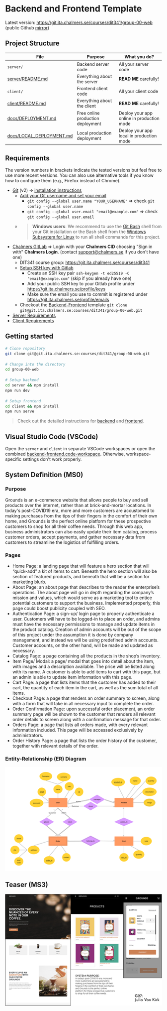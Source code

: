 # Backend and Frontend Template

Latest version: https://git.ita.chalmers.se/courses/dit341/group-00-web (public Github [mirror](https://github.com/dit341/group-00-web))

## Project Structure

| File        | Purpose           | What you do?  |
| ------------- | ------------- | ----- |
| `server/` | Backend server code | All your server code |
| [server/README.md](server/README.md) | Everything about the server | **READ ME** carefully! |
| `client/` | Frontend client code | All your client code |
| [client/README.md](client/README.md) | Everything about the client | **READ ME** carefully! |
| [docs/DEPLOYMENT.md](docs/DEPLOYMENT.md) | Free online production deployment | Deploy your app online in production mode |
| [docs/LOCAL_DEPLOYMENT.md](docs/LOCAL_DEPLOYMENT.md) | Local production deployment | Deploy your app local in production mode |

## Requirements

The version numbers in brackets indicate the tested versions but feel free to use more recent versions.
You can also use alternative tools if you know how to configure them (e.g., Firefox instead of Chrome).

* [Git](https://git-scm.com/) (v2) => [installation instructions](https://www.atlassian.com/git/tutorials/install-git)
  * [Add your Git username and set your email](https://docs.gitlab.com/ce/gitlab-basics/start-using-git.html#add-your-git-username-and-set-your-email)
    * `git config --global user.name "YOUR_USERNAME"` => check `git config --global user.name`
    * `git config --global user.email "email@example.com"` => check `git config --global user.email`
  * > **Windows users**: We recommend to use the [Git Bash](https://www.atlassian.com/git/tutorials/git-bash) shell from your Git installation or the Bash shell from the [Windows Subsystem for Linux](https://docs.microsoft.com/en-us/windows/wsl/install-win10) to run all shell commands for this project.
* [Chalmers GitLab](https://git.ita.chalmers.se/) => Login with your **Chalmers CID** choosing "Sign in with" **Chalmers Login**. (contact [support@chalmers.se](mailto:support@chalmers.se) if you don't have one)
  * DIT341 course group: https://git.ita.chalmers.se/courses/dit341
  * [Setup SSH key with Gitlab](https://docs.gitlab.com/ee/ssh/)
    * Create an SSH key pair `ssh-keygen -t ed25519 -C "email@example.com"` (skip if you already have one)
    * Add your public SSH key to your Gitlab profile under https://git.ita.chalmers.se/profile/keys
    * Make sure the email you use to commit is registered under https://git.ita.chalmers.se/profile/emails
  * Checkout the [Backend-Frontend](https://git.ita.chalmers.se/courses/dit341/group-00-web) template `git clone git@git.ita.chalmers.se:courses/dit341/group-00-web.git`
* [Server Requirements](./server/README.md#Requirements)
* [Client Requirements](./client/README.md#Requirements)

## Getting started

```bash
# Clone repository
git clone git@git.ita.chalmers.se:courses/dit341/group-00-web.git

# Change into the directory
cd group-00-web

# Setup backend
cd server && npm install
npm run dev

# Setup frontend
cd client && npm install
npm run serve
```

> Check out the detailed instructions for [backend](./server/README.md) and [frontend](./client/README.md).

## Visual Studio Code (VSCode)

Open the `server` and `client` in separate VSCode workspaces or open the combined [backend-frontend.code-workspace](./backend-frontend.code-workspace). Otherwise, workspace-specific settings don't work properly.

## System Definition (MS0)

### Purpose

Grounds is an e-commerce website that allows people to buy and sell products over the internet, rather than at brick-and-mortar locations. In today's post-COVID19 era, more and more customers are accustomed to making purchases from the tips of their fingers in the comfort of their own home, and Grounds is the perfect online platform for these prospective customers to shop for all their coffee needs. Through this web app, business administrators can also easily update their item catalog, process customer orders, accept payments, and gather necessary data from customers to streamline the logistics of fulfilling orders.

### Pages

* Home Page: a landing page that will feature a hero section that will “quick-add” a kit of items to cart. Beneath the hero section will also be section of featured products, and beneath that will be a section for marketing blurb.
* About Page: an about page that describes to the reader the enterprise’s operations. The about page will go in depth regarding the company’s mission and values, which would serve as a marketing tool to entice potential customers to support the business. Implemented properly, this page could boost publicity coupled with SEO.
* Authentication Page: a sign-up/ login page to properly authenticate a user. Customers will have to be logged-in to place an order, and admins must have the necessary permissions to manage and update items in the product catalog. Creation of admin accounts will be out of the scope of this project under the assumption it is done by company management, and instead we will be using predefined admin accounts. Customer accounts, on the other hand, will be made and updated as necessary.
* Catalog Page: a page containing all the products in the shop’s inventory.
* Item Page/ Modal: a page/ modal that goes into detail about the item, with images and a description available. The price will be listed along with its name. A customer is able to add items to cart with this page, but an admin is able to update item information with this page.
* Cart Page: a page that lists items that the customer has added to their cart, the quantity of each item in the cart, as well as the sum total of all items.
* Checkout Page: a page that renders an order summary to screen, along with a form that will take in all necessary input to complete the order.
* Order Confirmation Page: upon successful order placement, an order summary page will be shown to the customer that renders all relevant order details to screen along with a confirmation message for that order.
* Orders Page: a page that lists all orders made, with every relevant information included. This page will be accessed exclusively by administrators.
* Order History Page: a page that lists the order history of the customer, together with relevant details of the order.

### Entity-Relationship (ER) Diagram

![ER Diagram](./images/er_diagram.png)

## Teaser (MS3)

![Teaser](./images/Wireframe.png)
